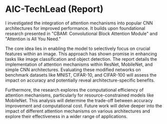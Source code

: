 # AIC-TechLead (Report)


I investigated the integration of attention mechanisms into popular CNN architectures for improved performance. It builds upon foundational research presented in "CBAM: Convolutional Block Attention Module" and "Attention is All You Need."

The core idea lies in enabling the model to selectively focus on crucial features within an image. This approach has shown promise in enhancing tasks like image classification and object detection. The report details the implementation of attention mechanisms within ResNet, MobileNet, and simple CNN architectures. Evaluating these modified networks on benchmark datasets like MNIST, CIFAR-10, and CIFAR-100 will assess the impact on accuracy and potentially reveal architecture-specific benefits.

Furthermore, the research explores the computational efficiency of attention mechanisms, particularly for resource-constrained models like MobileNet. This analysis will determine the trade-off between accuracy improvement and computational cost. Future work will delve deeper into the impact of different attention mechanisms on various architectures and explore their effectiveness in a wider range of applications.



